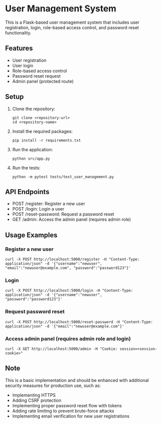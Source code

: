 # User Management System

This is a Flask-based user management system that includes user registration, login, role-based access control, and password reset functionality.

## Features

- User registration
- User login
- Role-based access control
- Password reset request
- Admin panel (protected route)

## Setup

1. Clone the repository:
   ```
   git clone <repository-url>
   cd <repository-name>
   ```

2. Install the required packages:
   ```
   pip install -r requirements.txt
   ```

3. Run the application:
   ```
   python src/app.py
   ```

4. Run the tests:
   ```
   python -m pytest tests/test_user_management.py
   ```

## API Endpoints

- POST /register: Register a new user
- POST /login: Login a user
- POST /reset-password: Request a password reset
- GET /admin: Access the admin panel (requires admin role)

## Usage Examples

### Register a new user
```
curl -X POST http://localhost:5000/register -H "Content-Type: application/json" -d '{"username":"newuser", "email":"newuser@example.com", "password":"password123"}'
```

### Login
```
curl -X POST http://localhost:5000/login -H "Content-Type: application/json" -d '{"username":"newuser", "password":"password123"}'
```

### Request password reset
```
curl -X POST http://localhost:5000/reset-password -H "Content-Type: application/json" -d '{"email":"newuser@example.com"}'
```

### Access admin panel (requires admin role and login)
```
curl -X GET http://localhost:5000/admin -H "Cookie: session=<session-cookie>"
```

## Note

This is a basic implementation and should be enhanced with additional security measures for production use, such as:

- Implementing HTTPS
- Adding CSRF protection
- Implementing proper password reset flow with tokens
- Adding rate limiting to prevent brute-force attacks
- Implementing email verification for new user registrations

